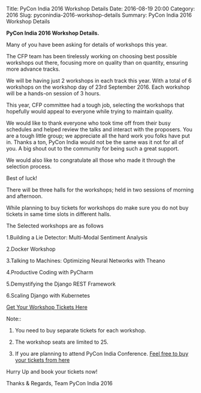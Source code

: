 Title: PyCon India 2016 Workshop Details
Date: 2016-08-19 20:00
Category: 2016
Slug: pyconindia-2016-workshop-details
Summary: PyCon India 2016 Workshop Details


**PyCon India 2016 Workshop Details.**

Many of you have been asking for details of workshops this year.

The CFP team has been tirelessly working on choosing best possible
workshops out there, focusing more on quality than on quantity, ensuring
more advance tracks. 

We will be having just 2 workshops in each track this year.
With a total of 6 workshops on the workshop day of 23rd September 2016.
Each workshop will be a hands-on session of 3 hours.

This year, CFP committee had a tough job, selecting the workshops that hopefully would 
appeal to everyone while trying to maintain quality.

We would like to thank everyone who took time off from their busy schedules and 
helped review the talks and interact with the proposers. You are a tough little group;
we appreciate all the hard work you folks have put in. Thanks a ton, PyCon India
would not be the same was it not for all of you. A big shout out to the community for
being such a great support.
 
 We would also like to congratulate all those who made it through the selection process.
 
 Best of luck!

There will be three halls for the workshops; held in two sessions of morning
and afternoon. 

While planning to buy tickets for workshops do make sure you do not buy tickets
in same time slots in different halls.


The Selected workshops are as follows
    
1.Building a Lie Detector: Multi-Modal Sentiment Analysis

2.Docker Workshop

3.Talking to Machines: Optimizing Neural Networks with Theano

4.Productive Coding with PyCharm

5.Demystifying the Django REST Framework

6.Scaling Django with Kubernetes

[Get Your Workshop Tickets Here](https://in.explara.com/e/pycon-india-2016)

Note::

 1. You need to buy separate tickets for each workshop.

 2. The workshop seats are  limited to  25.

 3. If you are planning to attend PyCon India Conference. 
 [Feel free to buy your tickets from here](https://in.explara.com/e/pycon-india-2016)

Hurry Up and book your tickets now!

Thanks & Regards,
Team PyCon India 2016
